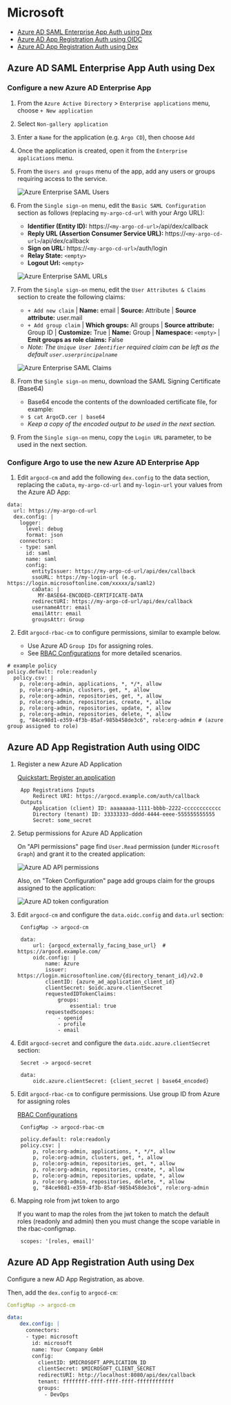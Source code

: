 # Microsoft

* [Azure AD SAML Enterprise App Auth using Dex](#azure-ad-saml-enterprise-app-auth-using-dex)
* [Azure AD App Registration Auth using OIDC](#azure-ad-app-registration-auth-using-oidc)
* [Azure AD App Registration Auth using Dex](#azure-ad-app-registration-auth-using-dex)

## Azure AD SAML Enterprise App Auth using Dex

### Configure a new Azure AD Enterprise App

1. From the `Azure Active Directory` > `Enterprise applications` menu, choose `+ New application`
2. Select `Non-gallery application`
3. Enter a `Name` for the application (e.g. `Argo CD`), then choose `Add`
4. Once the application is created, open it from the `Enterprise applications` menu.
5. From the `Users and groups` menu of the app, add any users or groups requiring access to the service.

   ![Azure Enterprise SAML Users](../../assets/azure-enterprise-users.png "Azure Enterprise SAML Users")

6. From the `Single sign-on` menu, edit the `Basic SAML Configuration` section as follows (replacing `my-argo-cd-url` with your Argo URL):
   - **Identifier (Entity ID):** https://`<my-argo-cd-url>`/api/dex/callback
   - **Reply URL (Assertion Consumer Service URL):** https://`<my-argo-cd-url>`/api/dex/callback
   - **Sign on URL:** https://`<my-argo-cd-url>`/auth/login
   - **Relay State:** `<empty>`
   - **Logout Url:** `<empty>`

   ![Azure Enterprise SAML URLs](../../assets/azure-enterprise-saml-urls.png "Azure Enterprise SAML URLs")

7. From the `Single sign-on` menu, edit the `User Attributes & Claims` section to create the following claims:
   - `+ Add new claim` | **Name:** email | **Source:** Attribute | **Source attribute:** user.mail
   - `+ Add group claim` | **Which groups:** All groups | **Source attribute:** Group ID | **Customize:** True | **Name:** Group | **Namespace:** `<empty>` | **Emit groups as role claims:** False
   - *Note: The `Unique User Identifier` required claim can be left as the default `user.userprincipalname`*

   ![Azure Enterprise SAML Claims](../../assets/azure-enterprise-claims.png "Azure Enterprise SAML Claims")

8. From the `Single sign-on` menu, download the SAML Signing Certificate (Base64)
   - Base64 encode the contents of the downloaded certificate file, for example:
   - `$ cat ArgoCD.cer | base64`
   - *Keep a copy of the encoded output to be used in the next section.*
9. From the `Single sign-on` menu, copy the `Login URL` parameter, to be used in the next section.

### Configure Argo to use the new Azure AD Enterprise App

1. Edit `argocd-cm` and add the following `dex.config` to the data section, replacing the `caData`, `my-argo-cd-url` and `my-login-url` your values from the Azure AD App:

```
data:
  url: https://my-argo-cd-url
  dex.config: |
    logger:
      level: debug
      format: json
    connectors:
    - type: saml
      id: saml
      name: saml
      config:
        entityIssuer: https://my-argo-cd-url/api/dex/callback
        ssoURL: https://my-login-url (e.g. https://login.microsoftonline.com/xxxxx/a/saml2)
        caData: |
          MY-BASE64-ENCODED-CERTIFICATE-DATA
        redirectURI: https://my-argo-cd-url/api/dex/callback
        usernameAttr: email
        emailAttr: email
        groupsAttr: Group
```

2. Edit `argocd-rbac-cm` to configure permissions, similar to example below.

   - Use Azure AD `Group IDs` for assigning roles.
   - See [RBAC Configurations](../rbac.md) for more detailed scenarios.

```
# example policy
policy.default: role:readonly
  policy.csv: |
    p, role:org-admin, applications, *, */*, allow
    p, role:org-admin, clusters, get, *, allow
    p, role:org-admin, repositories, get, *, allow
    p, role:org-admin, repositories, create, *, allow
    p, role:org-admin, repositories, update, *, allow
    p, role:org-admin, repositories, delete, *, allow
    g, "84ce98d1-e359-4f3b-85af-985b458de3c6", role:org-admin # (azure group assigned to role)
```

## Azure AD App Registration Auth using OIDC

1. Register a new Azure AD Application

    [Quickstart: Register an application](https://docs.microsoft.com/en-us/azure/active-directory/develop/quickstart-register-app)

        App Registrations Inputs
            Redirect URI: https://argocd.example.com/auth/callback
        Outputs
            Application (client) ID: aaaaaaaa-1111-bbbb-2222-cccccccccccc
            Directory (tenant) ID: 33333333-dddd-4444-eeee-555555555555
            Secret: some_secret

2. Setup permissions for Azure AD Application

    On "API permissions" page find `User.Read` permission (under `Microsoft Graph`) and grant it to the created application:

    ![Azure AD API permissions](../../assets/azure-api-permissions.png "Azure AD API permissions")

    Also, on "Token Configuration" page add groups claim for the groups assigned to the application:

    ![Azure AD token configuration](../../assets/azure-token-configuration.png "Azure AD token configuration")

3. Edit `argocd-cm` and configure the `data.oidc.config` and `data.url` section:

        ConfigMap -> argocd-cm

        data:
            url: {argocd_externally_facing_base_url}  # https://argocd.example.com/
            oidc.config: |
                name: Azure
                issuer: https://login.microsoftonline.com/{directory_tenant_id}/v2.0
                clientID: {azure_ad_application_client_id}
                clientSecret: $oidc.azure.clientSecret
                requestedIDTokenClaims:
                    groups:
                        essential: true
                requestedScopes:
                    - openid
                    - profile
                    - email

4. Edit `argocd-secret` and configure the `data.oidc.azure.clientSecret` section:

        Secret -> argocd-secret

        data:
            oidc.azure.clientSecret: {client_secret | base64_encoded}

5. Edit `argocd-rbac-cm` to configure permissions. Use group ID from Azure for assigning roles

    [RBAC Configurations](../rbac.md)

        ConfigMap -> argocd-rbac-cm

        policy.default: role:readonly
        policy.csv: |
            p, role:org-admin, applications, *, */*, allow
            p, role:org-admin, clusters, get, *, allow
            p, role:org-admin, repositories, get, *, allow
            p, role:org-admin, repositories, create, *, allow
            p, role:org-admin, repositories, update, *, allow
            p, role:org-admin, repositories, delete, *, allow
            g, "84ce98d1-e359-4f3b-85af-985b458de3c6", role:org-admin

6. Mapping role from jwt token to argo

    If you want to map the roles from the jwt token to match the default roles (readonly and admin) then you must change the scope variable in the rbac-configmap.

        scopes: '[roles, email]'

## Azure AD App Registration Auth using Dex

Configure a new AD App Registration, as above.

Then, add the `dex.config` to `argocd-cm`:

```yaml
ConfigMap -> argocd-cm

data:
    dex.config: |
      connectors:
      - type: microsoft
        id: microsoft
        name: Your Company GmbH
        config:
          clientID: $MICROSOFT_APPLICATION_ID
          clientSecret: $MICROSOFT_CLIENT_SECRET
          redirectURI: http://localhost:8080/api/dex/callback
          tenant: ffffffff-ffff-ffff-ffff-ffffffffffff
          groups:
            - DevOps
```
